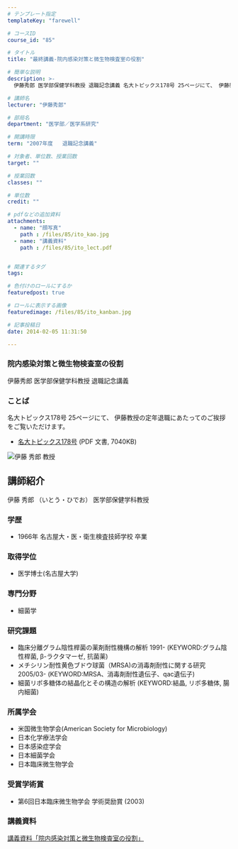```yaml
---
# テンプレート指定
templateKey: "farewell"

# コースID
course_id: "85"

# タイトル
title: "最終講義-院内感染対策と微生物検査室の役割"

# 簡単な説明
description: >-
  伊藤秀郎 医学部保健学科教授 退職記念講義 名大トピックス178号 25ページにて、 伊藤教授の定年退職にあたってのご挨拶をご覧いただけます。   * [名大トピックス178号](ht...

# 講師名
lecturer: "伊藤秀郎"

# 部局名
department: "医学部／医学系研究"

# 開講時限
term: "2007年度	退職記念講義"

# 対象者、単位数、授業回数
target: ""

# 授業回数
classes: ""

# 単位数
credit: ""

# pdfなどの追加資料
attachments: 
  - name: "顔写真" 
    path : /files/85/ito_kao.jpg
  - name: "講義資料" 
    path : /files/85/ito_lect.pdf


# 関連するタグ
tags:

# 色付けのロールにするか
featuredpost: true

# ロールに表示する画像
featuredimage: /files/85/ito_kanban.jpg

# 記事投稿日
date: 2014-02-05 11:31:50

---
```

### 院内感染対策と微生物検査室の役割 

伊藤秀郎 医学部保健学科教授 退職記念講義 

### ことば

名大トピックス178号 25ページにて、 伊藤教授の定年退職にあたってのご挨拶をご覧いただけます。 

  * [名大トピックス178号](http://www.nagoya-u.ac.jp/about-nu/public-relations/publication/upload_images/no178.pdf) (PDF 文書, 7040KB)

![伊藤 秀郎 教授](/files/85/ito_kao.jpg) 
## 講師紹介

伊藤 秀郎 （いとう・ひでお） 医学部保健学科教授 

### 学歴

  * 1966年 名古屋大・医・衛生検査技師学校 卒業 

### 取得学位

  * 医学博士(名古屋大学)

### 専門分野

  * 細菌学

### 研究課題

  * 臨床分離グラム陰性桿菌の薬剤耐性機構の解析 1991- (KEYWORD:グラム陰性桿菌, β-ラクタマーゼ, 抗菌薬) 
  * メチシリン耐性黄色ブドウ球菌（MRSA)の消毒剤耐性に関する研究 2005/03- (KEYWORD:MRSA、消毒剤耐性遺伝子、qac遺伝子) 
  * 細菌リポ多糖体の結晶化とその構造の解析 (KEYWORD:結晶, リポ多糖体, 腸内細菌)

### 所属学会

  * 米国微生物学会(American Society for Microbiology) 
  * 日本化学療法学会
  * 日本感染症学会
  * 日本細菌学会
  * 日本臨床微生物学会

### 受賞学術賞

  * 第6回日本臨床微生物学会 学術奨励賞 (2003)
### 講義資料


[講義資料「院内感染対策と微生物検査室の役割」](/files/85/ito_lect.pdf) 
